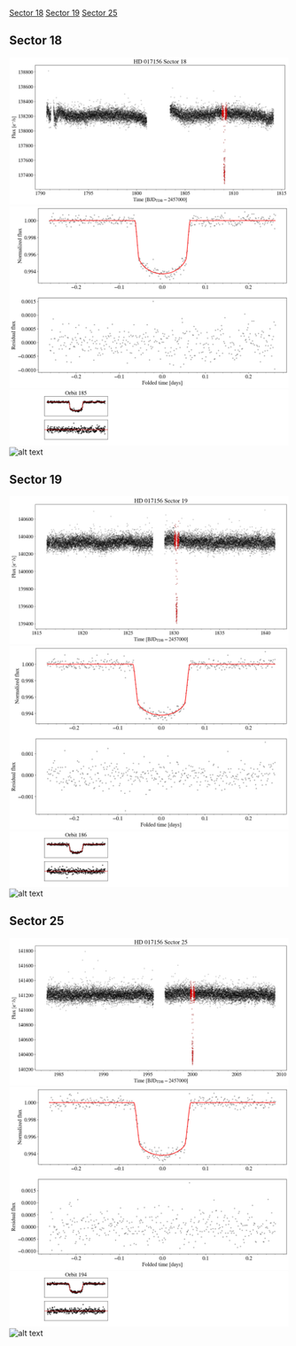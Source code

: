 [Sector 18](#sector18)
[Sector 19](#sector19)
[Sector 25](#sector25)

<a name = "sector18"></a>
## Sector 18
![alt text](/tt/HD_017156_Sector_18/HD_017156_Sector_18_a_TimeSeries.png)
![alt text](/tt/HD_017156_Sector_18/HD_017156_Sector_18_b_FoldedLightCurve.png)
![alt text](/tt/HD_017156_Sector_18/HD_017156_Sector_18_b_IndividualTransitsWithFit.png)
![alt text](/tt/HD_017156_Sector_18/HD_017156_Sector_18_c_TimingResiduals.png)

<a name = "sector19"></a>
## Sector 19
![alt text](/tt/HD_017156_Sector_19/HD_017156_Sector_19_a_TimeSeries.png)
![alt text](/tt/HD_017156_Sector_19/HD_017156_Sector_19_b_FoldedLightCurve.png)
![alt text](/tt/HD_017156_Sector_19/HD_017156_Sector_19_b_IndividualTransitsWithFit.png)
![alt text](/tt/HD_017156_Sector_19/HD_017156_Sector_19_c_TimingResiduals.png)

<a name = "sector25"></a>
## Sector 25
![alt text](/tt/HD_017156_Sector_25/HD_017156_Sector_25_a_TimeSeries.png)
![alt text](/tt/HD_017156_Sector_25/HD_017156_Sector_25_b_FoldedLightCurve.png)
![alt text](/tt/HD_017156_Sector_25/HD_017156_Sector_25_b_IndividualTransitsWithFit.png)
![alt text](/tt/HD_017156_Sector_25/HD_017156_Sector_25_c_TimingResiduals.png)

